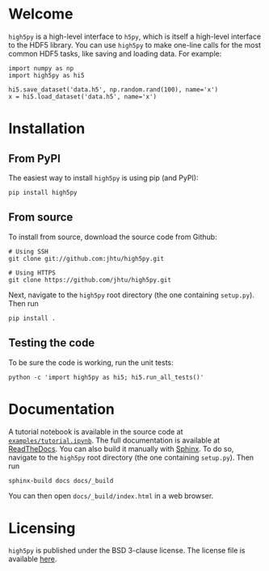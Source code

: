 # Welcome

`high5py` is a high-level interface to `h5py`, which is itself a high-level interface to the HDF5 library.
You can use `high5py` to make one-line calls for the most common HDF5 tasks, like saving and loading data.
For example:
```
import numpy as np
import high5py as hi5

hi5.save_dataset('data.h5', np.random.rand(100), name='x')
x = hi5.load_dataset('data.h5', name='x')
```


# Installation

## From PyPI

The easiest way to install `high5py` is using pip (and PyPI):
```
pip install high5py
```

## From source

To install from source, download the source code from Github:
```
# Using SSH
git clone git://github.com:jhtu/high5py.git

# Using HTTPS
git clone https://github.com/jhtu/high5py.git
```
Next, navigate to the `high5py` root directory (the one containing `setup.py`).  Then run
```
pip install .
```

## Testing the code

To be sure the code is working, run the unit tests:
```
python -c 'import high5py as hi5; hi5.run_all_tests()'
```


# Documentation

A tutorial notebook is available in the source code at [`examples/tutorial.ipynb`](https://github.com/jhtu/high5py/blob/master/examples/tutorial.ipynb).
The full documentation is available at [ReadTheDocs](https://high5py.readthedocs.io).
You can also build it manually with [Sphinx](http://sphinx.pocoo.org).
To do so, navigate to the `high5py` root directory (the one containing `setup.py`).
Then run
```
sphinx-build docs docs/_build
```
You can then open `docs/_build/index.html` in a web browser.


# Licensing

`high5py` is published under the BSD 3-clause license.
The license file is available [here](https://github.com/jhtu/high5py/blob/master/LICENSE.txt).
